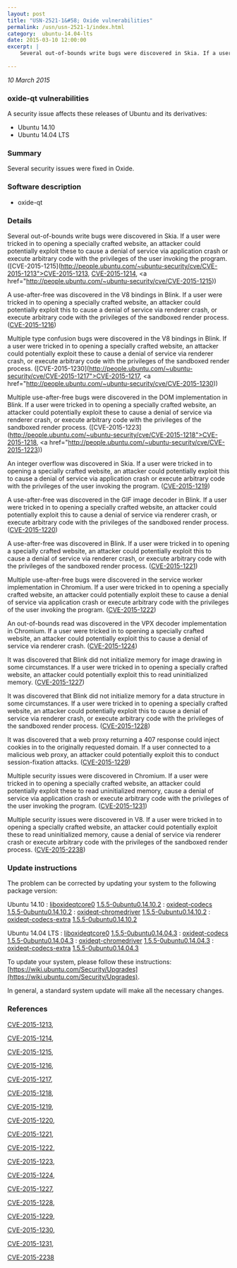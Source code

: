 ```yaml
---
layout: post
title: "USN-2521-1&#58; Oxide vulnerabilities"
permalink: /usn/usn-2521-1/index.html
category:  ubuntu-14.04-lts
date: 2015-03-10 12:00:00
excerpt: |
    Several out-of-bounds write bugs were discovered in Skia. If a user were tricked in to opening a specially crafted website, an attacker could potentially exploit these to cause a denial of service via application crash or execute arbitrary code with the privileges of the user invoking the program. ([CVE-2015-1215](http://people.ubuntu.com/~ubuntu-security/cve/CVE-2015-1213">CVE-2015-1213</a>, <a href="http://people.ubuntu.com/~ubuntu-security/cve/CVE-2015-1214">CVE-2015-1214</a>, <a href="http://people.ubuntu.com/~ubuntu-security/cve/CVE-2015-1215))
    
--- 
```

 
 

*10 March 2015*

### oxide-qt vulnerabilities

A security issue affects these releases of Ubuntu and its derivatives:

* Ubuntu 14.10
* Ubuntu 14.04 LTS

### Summary

Several security issues were fixed in Oxide. 

### Software description

* oxide-qt 

### Details

Several out-of-bounds write bugs were discovered in Skia. If a user were tricked in to opening a specially crafted website, an attacker could potentially exploit these to cause a denial of service via application crash or execute arbitrary code with the privileges of the user invoking the program. ([CVE-2015-1215](http://people.ubuntu.com/~ubuntu-security/cve/CVE-2015-1213">CVE-2015-1213</a>, <a href="http://people.ubuntu.com/~ubuntu-security/cve/CVE-2015-1214">CVE-2015-1214</a>, <a href="http://people.ubuntu.com/~ubuntu-security/cve/CVE-2015-1215))

A use-after-free was discovered in the V8 bindings in Blink. If a user were tricked in to opening a specially crafted website, an attacker could potentially exploit this to cause a denial of service via renderer crash, or execute arbitrary code with the privileges of the sandboxed render process. ([CVE-2015-1216](http://people.ubuntu.com/~ubuntu-security/cve/CVE-2015-1216))

Multiple type confusion bugs were discovered in the V8 bindings in Blink. If a user were tricked in to opening a specially crafted website, an attacker could potentially exploit these to cause a denial of service via renderer crash, or execute arbitrary code with the privileges of the sandboxed render process. ([CVE-2015-1230](http://people.ubuntu.com/~ubuntu-security/cve/CVE-2015-1217">CVE-2015-1217</a>, <a href="http://people.ubuntu.com/~ubuntu-security/cve/CVE-2015-1230))

Multiple use-after-free bugs were discovered in the DOM implementation in Blink. If a user were tricked in to opening a specially crafted website, an attacker could potentially exploit these to cause a denial of service via renderer crash, or execute arbitrary code with the privileges of the sandboxed render process. ([CVE-2015-1223](http://people.ubuntu.com/~ubuntu-security/cve/CVE-2015-1218">CVE-2015-1218</a>, <a href="http://people.ubuntu.com/~ubuntu-security/cve/CVE-2015-1223))

An integer overflow was discovered in Skia. If a user were tricked in to opening a specially crafted website, an attacker could potentially exploit this to cause a denial of service via application crash or execute arbitrary code with the privileges of the user invoking the program. ([CVE-2015-1219](http://people.ubuntu.com/~ubuntu-security/cve/CVE-2015-1219))

A use-after-free was discovered in the GIF image decoder in Blink. If a user were tricked in to opening a specially crafted website, an attacker could potentially exploit this to cause a denial of service via renderer crash, or execute arbitrary code with the privileges of the sandboxed render process. ([CVE-2015-1220](http://people.ubuntu.com/~ubuntu-security/cve/CVE-2015-1220))

A use-after-free was discovered in Blink. If a user were tricked in to opening a specially crafted website, an attacker could potentially exploit this to cause a denial of service via renderer crash, or execute arbitrary code with the privileges of the sandboxed render process. ([CVE-2015-1221](http://people.ubuntu.com/~ubuntu-security/cve/CVE-2015-1221))

Multiple use-after-free bugs were discovered in the service worker implementation in Chromium. If a user were tricked in to opening a specially crafted website, an attacker could potentially exploit these to cause a denial of service via application crash or execute arbitrary code with the privileges of the user invoking the program. ([CVE-2015-1222](http://people.ubuntu.com/~ubuntu-security/cve/CVE-2015-1222))

An out-of-bounds read was discovered in the VPX decoder implementation in Chromium. If a user were tricked in to opening a specially crafted website, an attacker could potentially exploit this to cause a denial of service via renderer crash. ([CVE-2015-1224](http://people.ubuntu.com/~ubuntu-security/cve/CVE-2015-1224))

It was discovered that Blink did not initialize memory for image drawing in some circumstances. If a user were tricked in to opening a specially crafted website, an attacker could potentially exploit this to read uninitialized memory. ([CVE-2015-1227](http://people.ubuntu.com/~ubuntu-security/cve/CVE-2015-1227))

It was discovered that Blink did not initialize memory for a data structure in some circumstances. If a user were tricked in to opening a specially crafted website, an attacker could potentially exploit this to cause a denial of service via renderer crash, or execute arbitrary code with the privileges of the sandboxed render process. ([CVE-2015-1228](http://people.ubuntu.com/~ubuntu-security/cve/CVE-2015-1228))

It was discovered that a web proxy returning a 407 response could inject cookies in to the originally requested domain. If a user connected to a malicious web proxy, an attacker could potentially exploit this to conduct session-fixation attacks. ([CVE-2015-1229](http://people.ubuntu.com/~ubuntu-security/cve/CVE-2015-1229))

Multiple security issues were discovered in Chromium. If a user were tricked in to opening a specially crafted website, an attacker could potentially exploit these to read uninitialized memory, cause a denial of service via application crash or execute arbitrary code with the privileges of the user invoking the program. ([CVE-2015-1231](http://people.ubuntu.com/~ubuntu-security/cve/CVE-2015-1231))

Multiple security issues were discovered in V8. If a user were tricked in to opening a specially crafted website, an attacker could potentially exploit these to read uninitialized memory, cause a denial of service via renderer crash or execute arbitrary code with the privileges of the sandboxed render process. ([CVE-2015-2238](http://people.ubuntu.com/~ubuntu-security/cve/CVE-2015-2238)) 

### Update instructions

The problem can be corrected by updating your system to the following package version:

Ubuntu 14.10
 : [liboxideqtcore0](https://launchpad.net/ubuntu/+source/oxide-qt) <span> [1.5.5-0ubuntu0.14.10.2](https://launchpad.net/ubuntu/+source/oxide-qt/1.5.5-0ubuntu0.14.10.2) </span> 
 : [oxideqt-codecs](https://launchpad.net/ubuntu/+source/oxide-qt) <span> [1.5.5-0ubuntu0.14.10.2](https://launchpad.net/ubuntu/+source/oxide-qt/1.5.5-0ubuntu0.14.10.2) </span> 
 : [oxideqt-chromedriver](https://launchpad.net/ubuntu/+source/oxide-qt) <span> [1.5.5-0ubuntu0.14.10.2](https://launchpad.net/ubuntu/+source/oxide-qt/1.5.5-0ubuntu0.14.10.2) </span> 
 : [oxideqt-codecs-extra](https://launchpad.net/ubuntu/+source/oxide-qt) <span> [1.5.5-0ubuntu0.14.10.2](https://launchpad.net/ubuntu/+source/oxide-qt/1.5.5-0ubuntu0.14.10.2) </span> 

Ubuntu 14.04 LTS
 : [liboxideqtcore0](https://launchpad.net/ubuntu/+source/oxide-qt) <span> [1.5.5-0ubuntu0.14.04.3](https://launchpad.net/ubuntu/+source/oxide-qt/1.5.5-0ubuntu0.14.04.3) </span> 
 : [oxideqt-codecs](https://launchpad.net/ubuntu/+source/oxide-qt) <span> [1.5.5-0ubuntu0.14.04.3](https://launchpad.net/ubuntu/+source/oxide-qt/1.5.5-0ubuntu0.14.04.3) </span> 
 : [oxideqt-chromedriver](https://launchpad.net/ubuntu/+source/oxide-qt) <span> [1.5.5-0ubuntu0.14.04.3](https://launchpad.net/ubuntu/+source/oxide-qt/1.5.5-0ubuntu0.14.04.3) </span> 
 : [oxideqt-codecs-extra](https://launchpad.net/ubuntu/+source/oxide-qt) <span> [1.5.5-0ubuntu0.14.04.3](https://launchpad.net/ubuntu/+source/oxide-qt/1.5.5-0ubuntu0.14.04.3) </span> 

To update your system, please follow these instructions: [https://wiki.ubuntu.com/Security/Upgrades](https://wiki.ubuntu.com/Security/Upgrades).

In general, a standard system update will make all the necessary changes. 

### References

 
 [CVE-2015-1213](http://people.ubuntu.com/~ubuntu-security/cve/CVE-2015-1213), 

 [CVE-2015-1214](http://people.ubuntu.com/~ubuntu-security/cve/CVE-2015-1214), 

 [CVE-2015-1215](http://people.ubuntu.com/~ubuntu-security/cve/CVE-2015-1215), 

 [CVE-2015-1216](http://people.ubuntu.com/~ubuntu-security/cve/CVE-2015-1216), 

 [CVE-2015-1217](http://people.ubuntu.com/~ubuntu-security/cve/CVE-2015-1217), 

 [CVE-2015-1218](http://people.ubuntu.com/~ubuntu-security/cve/CVE-2015-1218), 

 [CVE-2015-1219](http://people.ubuntu.com/~ubuntu-security/cve/CVE-2015-1219), 

 [CVE-2015-1220](http://people.ubuntu.com/~ubuntu-security/cve/CVE-2015-1220), 

 [CVE-2015-1221](http://people.ubuntu.com/~ubuntu-security/cve/CVE-2015-1221), 

 [CVE-2015-1222](http://people.ubuntu.com/~ubuntu-security/cve/CVE-2015-1222), 

 [CVE-2015-1223](http://people.ubuntu.com/~ubuntu-security/cve/CVE-2015-1223), 

 [CVE-2015-1224](http://people.ubuntu.com/~ubuntu-security/cve/CVE-2015-1224), 

 [CVE-2015-1227](http://people.ubuntu.com/~ubuntu-security/cve/CVE-2015-1227), 

 [CVE-2015-1228](http://people.ubuntu.com/~ubuntu-security/cve/CVE-2015-1228), 

 [CVE-2015-1229](http://people.ubuntu.com/~ubuntu-security/cve/CVE-2015-1229), 

 [CVE-2015-1230](http://people.ubuntu.com/~ubuntu-security/cve/CVE-2015-1230), 

 [CVE-2015-1231](http://people.ubuntu.com/~ubuntu-security/cve/CVE-2015-1231), 

 [CVE-2015-2238](http://people.ubuntu.com/~ubuntu-security/cve/CVE-2015-2238)
 

